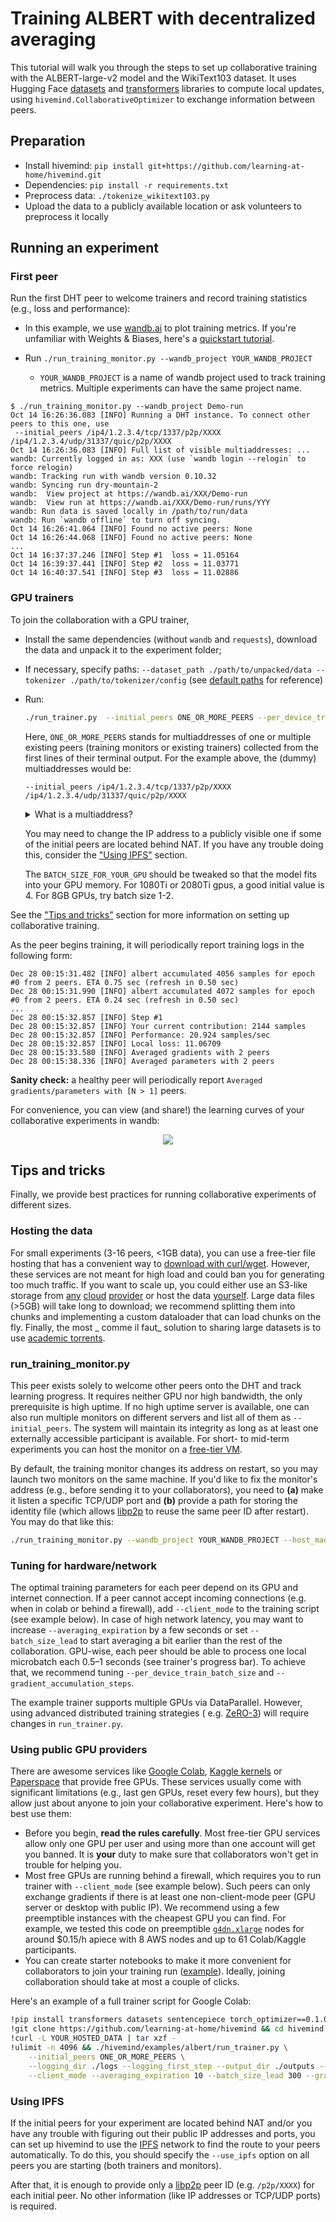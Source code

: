 # Training ALBERT with decentralized averaging

This tutorial will walk you through the steps to set up collaborative training with the ALBERT-large-v2 model and the
WikiText103 dataset. It uses Hugging Face [datasets](https://github.com/huggingface/datasets)
and [transformers](https://github.com/huggingface/transformers/) libraries to compute local updates,
using `hivemind.CollaborativeOptimizer` to exchange information between peers.

## Preparation

* Install hivemind: `pip install git+https://github.com/learning-at-home/hivemind.git`
* Dependencies: `pip install -r requirements.txt`
* Preprocess data: `./tokenize_wikitext103.py`
* Upload the data to a publicly available location or ask volunteers to preprocess it locally

## Running an experiment

### First peer

Run the first DHT peer to welcome trainers and record training statistics (e.g., loss and performance):

- In this example, we use [wandb.ai](https://wandb.ai/site) to plot training metrics. If you're unfamiliar with Weights
  & Biases, here's a [quickstart tutorial](https://docs.wandb.ai/quickstart).
- Run `./run_training_monitor.py --wandb_project YOUR_WANDB_PROJECT`

  - `YOUR_WANDB_PROJECT` is a name of wandb project used to track training metrics. Multiple experiments can have the
    same project name.

```
$ ./run_training_monitor.py --wandb_project Demo-run
Oct 14 16:26:36.083 [INFO] Running a DHT instance. To connect other peers to this one, use
 --initial_peers /ip4/1.2.3.4/tcp/1337/p2p/XXXX /ip4/1.2.3.4/udp/31337/quic/p2p/XXXX
Oct 14 16:26:36.083 [INFO] Full list of visible multiaddresses: ...
wandb: Currently logged in as: XXX (use `wandb login --relogin` to force relogin)
wandb: Tracking run with wandb version 0.10.32
wandb: Syncing run dry-mountain-2
wandb:  View project at https://wandb.ai/XXX/Demo-run
wandb:  View run at https://wandb.ai/XXX/Demo-run/runs/YYY
wandb: Run data is saved locally in /path/to/run/data
wandb: Run `wandb offline` to turn off syncing.
Oct 14 16:26:41.064 [INFO] Found no active peers: None
Oct 14 16:26:44.068 [INFO] Found no active peers: None
...
Oct 14 16:37:37.246 [INFO] Step #1  loss = 11.05164
Oct 14 16:39:37.441 [INFO] Step #2  loss = 11.03771
Oct 14 16:40:37.541 [INFO] Step #3  loss = 11.02886
```

### GPU trainers

To join the collaboration with a GPU trainer,

- Install the same dependencies (without `wandb` and `requests`), download the data and unpack it to the experiment
  folder;
- If necessary, specify paths: `--dataset_path ./path/to/unpacked/data --tokenizer ./path/to/tokenizer/config`
  (see [default paths](./arguments.py#L117-L134) for reference)
- Run:
  ```bash
  ./run_trainer.py  --initial_peers ONE_OR_MORE_PEERS --per_device_train_batch_size BATCH_SIZE_FOR_YOUR_GPU
  ```

  Here, `ONE_OR_MORE_PEERS` stands for multiaddresses of one or multiple existing peers (training monitors or existing
  trainers)
  collected from the first lines of their terminal output. For the example above, the (dummy) multiaddresses would be:
  ```
  --initial_peers /ip4/1.2.3.4/tcp/1337/p2p/XXXX /ip4/1.2.3.4/udp/31337/quic/p2p/XXXX
  ```

  <details>
    <summary>What is a multiaddress?</summary>

  A [multiaddress](https://docs.libp2p.io/concepts/addressing/) is a format for encoding multiple layers of addressing
  information that supports a number of different protocols.

  In hivemind, we typically operate with multiaddresses that contain a [libp2p](https://libp2p.io/) peer ID (
  e.g. `/p2p/XXXX`) together with the information about how to reach it
  (e.g., the IPv4 address and TCP port `/ip4/8.8.8.8/tcp/31337` or the information about a relay used
  for [NAT traversal](https://docs.libp2p.io/concepts/nat/)).
  </details>

  You may need to change the IP address to a publicly visible one if some of the initial peers are located behind NAT.
  If you have any trouble doing this, consider the ["Using IPFS"](#using-ipfs) section.

  The `BATCH_SIZE_FOR_YOUR_GPU` should be tweaked so that the model fits into your GPU memory.
  For 1080Ti or 2080Ti gpus, a good initial value is 4. For 8GB GPUs, try batch size 1-2.

See the ["Tips and tricks"](#tips-and-tricks) section for more information on setting up collaborative training.

As the peer begins training, it will periodically report training logs in the following form:

```
Dec 28 00:15:31.482 [INFO] albert accumulated 4056 samples for epoch #0 from 2 peers. ETA 0.75 sec (refresh in 0.50 sec)
Dec 28 00:15:31.990 [INFO] albert accumulated 4072 samples for epoch #0 from 2 peers. ETA 0.24 sec (refresh in 0.50 sec)
...
Dec 28 00:15:32.857 [INFO] Step #1
Dec 28 00:15:32.857 [INFO] Your current contribution: 2144 samples
Dec 28 00:15:32.857 [INFO] Performance: 20.924 samples/sec
Dec 28 00:15:32.857 [INFO] Local loss: 11.06709
Dec 28 00:15:33.580 [INFO] Averaged gradients with 2 peers
Dec 28 00:15:38.336 [INFO] Averaged parameters with 2 peers
```

__Sanity check:__ a healthy peer will periodically report `Averaged gradients/parameters with [N > 1]` peers.

For convenience, you can view (and share!) the learning curves of your collaborative experiments in wandb:

<p align="center">
  <img src="https://user-images.githubusercontent.com/3491902/115177859-bed5e100-a0d8-11eb-82bc-55d1b12d335d.png">
</p>

## Tips and tricks

Finally, we provide best practices for running collaborative experiments of different sizes.

### Hosting the data

For small experiments (3-16 peers, <1GB data), you can use a free-tier file hosting that has a convenient way
to [download with curl/wget](https://superuser.com/questions/470664/how-to-download-dropbox-files-using-wget-command).
However, these services are not meant for high load and could ban you for generating too much traffic. If you want to
scale up, you could either use an S3-like storage from [any](https://aws.amazon.com/s3/)
[cloud](https://cloud.google.com/storage) [provider](https://cloud.yandex.com/en-ru/services/storage) or host the data
[yourself]((https://gist.github.com/willurd/5720255)). Large data files (>5GB) will take long to download; we recommend
splitting them into chunks and implementing a custom dataloader that can load chunks on the fly. Finally, the most _
comme il faut_ solution to sharing large datasets is to use [academic torrents](https://academictorrents.com/).

### run_training_monitor.py

This peer exists solely to welcome other peers onto the DHT and track learning progress. It requires neither GPU nor
high bandwidth, the only prerequisite is high uptime. If no high uptime server is available, one can also run multiple
monitors on different servers and list all of them as `--initial_peers`. The system will maintain its integrity as long
as at least one externally accessible participant is available. For short- to mid-term experiments you can host the
monitor on a [free-tier VM](https://www.quora.com/Are-there-any-free-online-virtual-machines).

By default, the training monitor changes its address on restart, so you may launch two monitors on the same machine.
If you'd like to fix the monitor's address (e.g., before sending it to your collaborators),
you need to **(a)** make it listen a specific TCP/UDP port and **(b)** provide a path for storing the identity file
(which allows [libp2p](https://libp2p.io/) to reuse the same peer ID after restart). You may do that like this:

```bash
./run_training_monitor.py --wandb_project YOUR_WANDB_PROJECT --host_maddrs /ip4/0.0.0.0/tcp/31337 --identity_path ./identity.key
```

### Tuning for hardware/network

The optimal training parameters for each peer depend on its GPU and internet connection. If a peer cannot accept
incoming connections (e.g. when in colab or behind a firewall), add `--client_mode` to the training script (see example
below). In case of high network latency, you may want to increase `--averaging_expiration` by a few seconds or
set `--batch_size_lead` to start averaging a bit earlier than the rest of the collaboration. GPU-wise, each peer should
be able to process one local microbatch each 0.5–1 seconds (see trainer's progress bar). To achieve that, we
recommend tuning `--per_device_train_batch_size` and `--gradient_accumulation_steps`.

The example trainer supports
multiple GPUs via DataParallel. However, using advanced distributed training strategies (
e.g. [ZeRO-3](https://www.deepspeed.ai/news/2021/03/07/zero3-offload.html)) will require changes in `run_trainer.py`.

### Using public GPU providers

There are awesome services like [Google Colab](https://colab.research.google.com/),
[Kaggle kernels](https://www.kaggle.com/dansbecker/running-kaggle-kernels-with-a-gpu)
or [Paperspace](https://gradient.paperspace.com/free-gpu) that provide free GPUs. These services usually come with
significant limitations (e.g., last gen GPUs, reset every few hours), but they allow just about anyone to join your
collaborative experiment. Here's how to best use them:

- Before you begin, __read the rules carefully__. Most free-tier GPU services allow only one GPU per user and using
  more than one account will get you banned. It is **your** duty to make sure that collaborators won't get in trouble
  for helping you.
- Most free GPUs are running behind a firewall, which requires you to run trainer with `--client_mode` (see example
  below). Such peers can only exchange gradients if there is at least one non-client-mode peer (GPU server or desktop
  with public IP). We recommend using a few preemptible instances with the cheapest GPU you can find. For example, we
  tested this code on preemptible
  [`g4dn.xlarge`](https://aws.amazon.com/blogs/aws/now-available-ec2-instances-g4-with-nvidia-t4-tensor-core-gpus/)
  nodes for around $0.15/h apiece with 8 AWS nodes and up to 61 Colab/Kaggle participants.
- You can create starter notebooks to make it more convenient for collaborators to join your training
  run ([example](https://colab.research.google.com/gist/yhn112/e858cb841c73879d8ef98a84e03b43e7/collaborative-training-v0-10.ipynb)).
  Ideally, joining collaboration should take at most a couple of clicks.

Here's an example of a full trainer script for Google Colab:

```bash
!pip install transformers datasets sentencepiece torch_optimizer==0.1.0
!git clone https://github.com/learning-at-home/hivemind && cd hivemind && pip install -e .
!curl -L YOUR_HOSTED_DATA | tar xzf -
!ulimit -n 4096 && ./hivemind/examples/albert/run_trainer.py \
    --initial_peers ONE_OR_MORE_PEERS \
    --logging_dir ./logs --logging_first_step --output_dir ./outputs --overwrite_output_dir \
    --client_mode --averaging_expiration 10 --batch_size_lead 300 --gradient_accumulation_steps 1
```

### Using IPFS

If the initial peers for your experiment are located behind NAT and/or you have any trouble with figuring out their
public IP addresses and ports, you can set up hivemind to use the [IPFS](https://ipfs.io) network to find the route to
your peers automatically. To do this, you should specify the `--use_ipfs` option on all peers you are starting
(both trainers and monitors).

After that, it is enough to provide only a [libp2p](https://libp2p.io/) peer ID (e.g. `/p2p/XXXX`) for each initial
peer. No other information (like IP addresses or TCP/UDP ports) is required.
